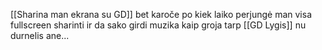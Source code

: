 [[Sharina man ekrana su GD]] bet karoče po kiek laiko perjungė man visa fullscreen sharinti ir da sako girdi muzika kaip groja tarp [[GD Lygis]] nu durnelis ane...